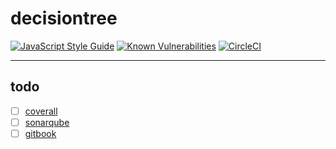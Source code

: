 # decisiontree
[![JavaScript Style Guide](https://img.shields.io/badge/code_style-standard-brightgreen.svg)](https://standardjs.com)
[![Known Vulnerabilities](https://snyk.io/test/github/itacirgabral/dc/badge.svg?targetFile=package.json)](https://snyk.io/test/github/itacirgabral/dc?targetFile=package.json)
[![CircleCI](https://circleci.com/gh/itacirgabral/dc.svg?style=svg)](https://circleci.com/gh/itacirgabral/dc)

----

## todo
- [ ] [coverall](https://coveralls.io/)
- [ ] [sonarqube](https://www.sonarqube.org/)
- [ ] [gitbook](https://www.gitbook.com/)
